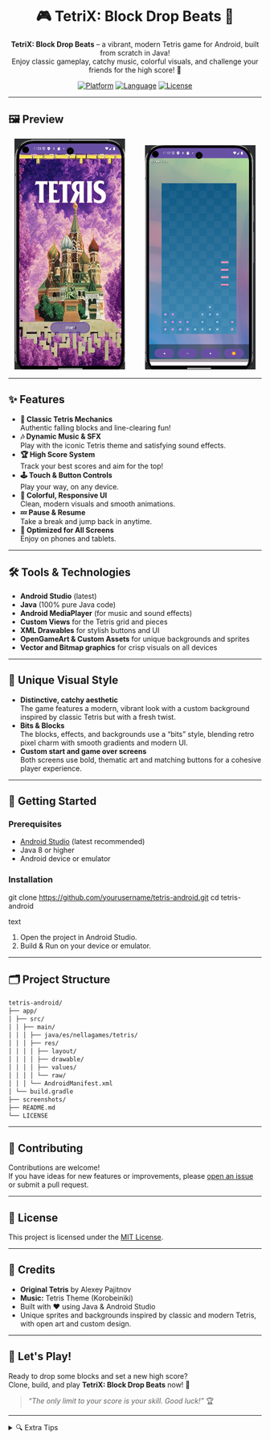 <div align="center">

# 🎮 TetriX: Block Drop Beats 🎵

**TetriX: Block Drop Beats** – a vibrant, modern Tetris game for Android, built from scratch in Java!  
Enjoy classic gameplay, catchy music, colorful visuals, and challenge your friends for the high score! 🚀

[![Platform](https://img.shields.io/badge/platform-Android-green.svg)](https://developer.android.com)
[![Language](https://img.shields.io/badge/language-Java-blue.svg)](https://www.java.com)
[![License](https://img.shields.io/badge/license-MIT-yellow.svg)](LICENSE)

</div>

---

## 🖼️ Preview

<div align="center">
  <img src="https://github.com/Ornella-Gigante/tetris/blob/main/demo_image.png" width="220" alt="Gameplay Screenshot" style="display:inline-block; margin-right: 18px;"/>
  <img src="https://github.com/Ornella-Gigante/tetris/blob/main/demo_image2.png" width="220" alt="Start Screen Screenshot" style="display:inline-block; margin-left: 18px;"/>
</div>

---

## ✨ Features

- **🎲 Classic Tetris Mechanics**  
  Authentic falling blocks and line-clearing fun!
- **🎶 Dynamic Music & SFX**  
  Play with the iconic Tetris theme and satisfying sound effects.
- **🏆 High Score System**  
  Track your best scores and aim for the top!
- **🕹️ Touch & Button Controls**  
  Play your way, on any device.
- **🌈 Colorful, Responsive UI**  
  Clean, modern visuals and smooth animations.
- **💤 Pause & Resume**  
  Take a break and jump back in anytime.
- **📱 Optimized for All Screens**  
  Enjoy on phones and tablets.

---

## 🛠️ Tools & Technologies

- **Android Studio** (latest)
- **Java** (100% pure Java code)
- **Android MediaPlayer** (for music and sound effects)
- **Custom Views** for the Tetris grid and pieces
- **XML Drawables** for stylish buttons and UI
- **OpenGameArt & Custom Assets** for unique backgrounds and sprites
- **Vector and Bitmap graphics** for crisp visuals on all devices

---

## 🎨 Unique Visual Style

- **Distinctive, catchy aesthetic**  
  The game features a modern, vibrant look with a custom background inspired by classic Tetris but with a fresh twist.
- **Bits & Blocks**  
  The blocks, effects, and backgrounds use a “bits” style, blending retro pixel charm with smooth gradients and modern UI.
- **Custom start and game over screens**  
  Both screens use bold, thematic art and matching buttons for a cohesive player experience.

---

## 🚀 Getting Started

### Prerequisites

- [Android Studio](https://developer.android.com/studio) (latest recommended)
- Java 8 or higher
- Android device or emulator

### Installation

git clone https://github.com/yourusername/tetris-android.git
cd tetris-android

text
1. Open the project in Android Studio.
2. Build & Run on your device or emulator.

---

## 🗂️ Project Structure

    tetris-android/
    ├── app/
    │ ├── src/
    │ │ ├── main/
    │ │ │ ├── java/es/nellagames/tetris/
    │ │ │ ├── res/
    │ │ │ │ ├── layout/
    │ │ │ │ ├── drawable/
    │ │ │ │ ├── values/
    │ │ │ │ └── raw/
    │ │ │ └── AndroidManifest.xml
    │ └── build.gradle
    ├── screenshots/
    ├── README.md
    └── LICENSE

---

## 🤝 Contributing

Contributions are welcome!  
If you have ideas for new features or improvements, please [open an issue](https://github.com/yourusername/tetris-android/issues) or submit a pull request.

---

## 📄 License

This project is licensed under the [MIT License](LICENSE).

---

## 🙏 Credits

- **Original Tetris** by Alexey Pajitnov
- **Music:** Tetris Theme (Korobeiniki)
- Built with ❤️ using Java & Android Studio
- Unique sprites and backgrounds inspired by classic and modern Tetris, with open art and custom design.

---

## 🚩 Let's Play!

Ready to drop some blocks and set a new high score?  
Clone, build, and play **TetriX: Block Drop Beats** now! 🎉

> _“The only limit to your score is your skill. Good luck!”_ 🏆

---

<details>
  <summary>🔍 Extra Tips</summary>

  - **Personalize your README** with GIFs, more badges, or links to demo videos.
  - **Share your high scores** and challenge your friends!

</details>

